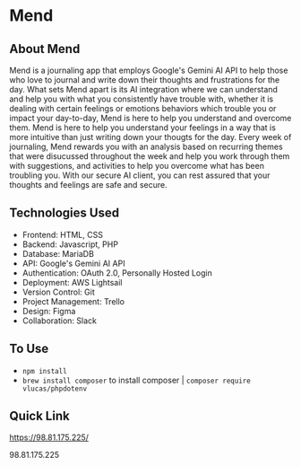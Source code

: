 # Mend

## About Mend
Mend is a journaling app that employs Google's Gemini AI API to help those who love to journal and write down their thoughts and frustrations for the day.
What sets Mend apart is its AI integration where we can understand and help you with what you consistently have trouble with, whether it is dealing with certain feelings or emotions
behaviors which trouble you or impact your day-to-day, Mend is here to help you understand and overcome them. Mend is here to help you understand your feelings in a way that is more intuitive than just writing down your thougts for the day. Every week of journaling, Mend rewards you with an analysis based on recurring themes that were disucussed throughout the week and help you work through them with suggestions, and activities to help you overcome what has been troubling you. With our secure AI client, you can rest assured that your thoughts and feelings are safe and secure.

## Technologies Used
- Frontend: HTML, CSS
- Backend: Javascript, PHP
- Database: MariaDB
- API: Google's Gemini AI API
- Authentication: OAuth 2.0, Personally Hosted Login
- Deployment: AWS Lightsail
- Version Control: Git
- Project Management: Trello
- Design: Figma
- Collaboration: Slack


## To Use
- `npm install`
- `brew install composer`  to install composer | `composer require vlucas/phpdotenv`

## Quick Link
https://98.81.175.225/

98.81.175.225
